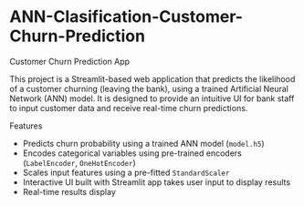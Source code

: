 # ANN-Clasification-Customer-Churn-Prediction
Customer Churn Prediction App

This project is a Streamlit-based web application that predicts the likelihood of a customer churning (leaving the bank), using a trained Artificial Neural Network (ANN) model. It is designed to provide an intuitive UI for bank staff to input customer data and receive real-time churn predictions.

Features

- Predicts churn probability using a trained ANN model (`model.h5`)
- Encodes categorical variables using pre-trained encoders (`LabelEncoder`, `OneHotEncoder`)
- Scales input features using a pre-fitted `StandardScaler`
- Interactive UI built with Streamlit app takes user input to display results
- Real-time results display
